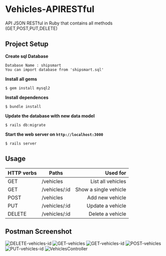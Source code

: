 # Vehicles-APIRESTful
API JSON RESTful in Ruby that contains all methods (GET,POST,PUT,DELETE)

## Project Setup

**Create sql Database**

```console
Database Name : shipsmart
You can import database from 'shipsmart.sql'
```
**Install all gems**

```console
$ gem install mysql2
```
**Install dependences**
```console
$ bundle install
```
**Update the database with new data model**

```console
$ rails db:migrate
```

**Start the web server on `http://localhost:3000`**

```console
$ rails server
```
## Usage

| HTTP verbs | Paths  | Used for |
| ---------- | ------ | --------:|
| GET | /vehicles|List all vehicles|
| GET | /vehicles/:id | Show a single vehicle |
| POST | /vehicles| Add new vehicle|
| PUT | /vehicles/:id |  Update a vehicle |
| DELETE | /vehicles/:id | Delete a vehicle|

## Postman Screenshot

![DELETE-vehicles-id](https://user-images.githubusercontent.com/73910136/111549072-e48b6580-877b-11eb-8aee-64195b83e8c7.png)
![GET-vehicles](https://user-images.githubusercontent.com/73910136/111549078-e5bc9280-877b-11eb-8754-e936dd68a99d.png)
![GET-vehicles-id](https://user-images.githubusercontent.com/73910136/111549080-e6edbf80-877b-11eb-8548-7bea17baf95e.png)
![POST-vehicles](https://user-images.githubusercontent.com/73910136/111549084-e81eec80-877b-11eb-9ed5-2ec1b323ce17.png)
![PUT-vehicles-id](https://user-images.githubusercontent.com/73910136/111549090-e9501980-877b-11eb-912a-a7ced7708528.png)
![VehiclesController](https://user-images.githubusercontent.com/73910136/111549093-eb19dd00-877b-11eb-9900-7e00ccc23564.png)


